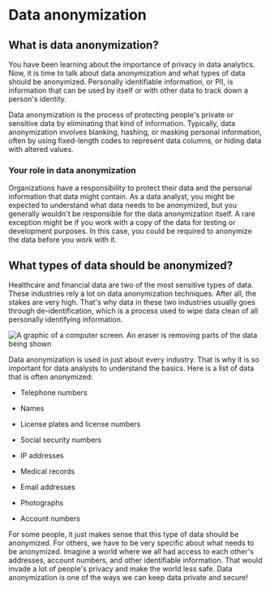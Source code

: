 Data anonymization
==================

What is data anonymization?
---------------------------

You have been learning about the importance of privacy in data analytics. Now, it is time to talk about data anonymization and what types of data should be anonymized. Personally identifiable information, or PII, is information that can be used by itself or with other data to track down a person's identity. 

Data anonymization is the process of protecting people's private or sensitive data by eliminating that kind of information. Typically, data anonymization involves blanking, hashing, or masking personal information, often by using fixed-length codes to represent data columns, or hiding data with altered values.

### Your role in data anonymization

Organizations have a responsibility to protect their data and the personal information that data might contain. As a data analyst, you might be expected to understand what data needs to be anonymized, but you generally wouldn't be responsible for the data anonymization itself. A rare exception might be if you work with a copy of the data for testing or development purposes. In this case, you could be required to anonymize the data before you work with it.

What types of data should be anonymized?
----------------------------------------

Healthcare and financial data are two of the most sensitive types of data. These industries rely a lot on data anonymization techniques. After all, the stakes are very high. That's why data in these two industries usually goes through de-identification, which is a process used to wipe data clean of all personally identifying information.

![A graphic of a computer screen. An eraser is removing parts of the data being shown](https://d3c33hcgiwev3.cloudfront.net/imageAssetProxy.v1/_A7hyXf1RbuO4cl39WW7IA_a44ff7152c9a4c518ef105d4717a66e3_Screen-Shot-2020-12-17-at-7.51.07-AM.png?expiry=1641945600000&hmac=Ets_XEfNM9bTe5ot6l-7kWgixkWOrRAjZLAS_ysZbgs)

Data anonymization is used in just about every industry. That is why it is so important for data analysts to understand the basics. Here is a list of data that is often anonymized:

-   Telephone numbers

-   Names

-   License plates and license numbers

-   Social security numbers

-   IP addresses

-   Medical records

-   Email addresses

-   Photographs

-   Account numbers

For some people, it just makes sense that this type of data should be anonymized. For others, we have to be very specific about what needs to be anonymized. Imagine a world where we all had access to each other's addresses, account numbers, and other identifiable information. That would invade a lot of people's privacy and make the world less safe. Data anonymization is one of the ways we can keep data private and secure!